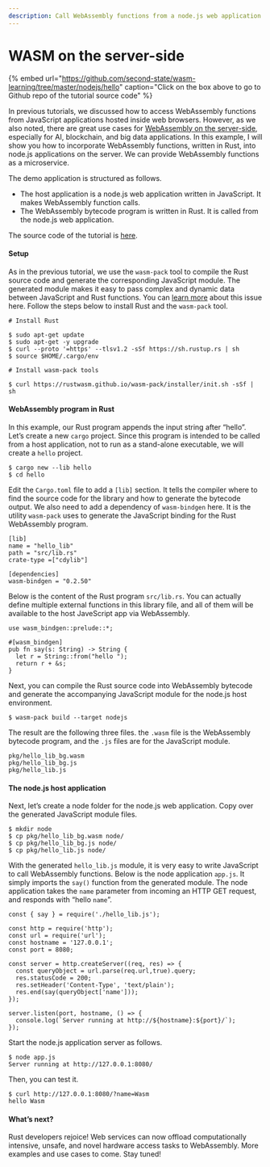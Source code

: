```yaml
---
description: Call WebAssembly functions from a node.js web application.
---
```


# WASM on the server-side

{% embed url="https://github.com/second-state/wasm-learning/tree/master/nodejs/hello" caption="Click on the box above to go to Github repo of the tutorial source code" %}

In previous tutorials, we discussed how to access WebAssembly functions from JavaScript applications hosted inside web browsers. However, as we also noted, there are great use cases for [WebAssembly on the server-side](https://medium.com/wasm/webassembly-on-the-server-side-c584f874b4a3), especially for AI, blockchain, and big data applications. In this example, I will show you how to incorporate WebAssembly functions, written in Rust, into node.js applications on the server. We can provide WebAssembly functions as a microservice.

The demo application is structured as follows.

* The host application is a node.js web application written in JavaScript. It makes WebAssembly function calls.
* The WebAssembly bytecode program is written in Rust. It is called from the node.js web application.

The source code of the tutorial is [here](https://github.com/second-state/wasm-learning/blob/master/nodejs/hello.md).

#### **Setup**

As in the previous tutorial, we use the `wasm-pack` tool to compile the Rust source code and generate the corresponding JavaScript module. The generated module makes it easy to pass complex and dynamic data between JavaScript and Rust functions. You can [learn more](https://medium.com/wasm/strings-in-webassembly-wasm-57a05c1ea333) about this issue here. Follow the steps below to install Rust and the `wasm-pack` tool.

```text
# Install Rust

$ sudo apt-get update
$ sudo apt-get -y upgrade
$ curl --proto '=https' --tlsv1.2 -sSf https://sh.rustup.rs | sh
$ source $HOME/.cargo/env
```

```text
# Install wasm-pack tools

$ curl https://rustwasm.github.io/wasm-pack/installer/init.sh -sSf | sh
```

#### **WebAssembly program in Rust**

In this example, our Rust program appends the input string after “hello”. Let’s create a new `cargo` project. Since this program is intended to be called from a host application, not to run as a stand-alone executable, we will create a `hello` project.

```text
$ cargo new --lib hello
$ cd hello
```

Edit the `Cargo.toml` file to add a `[lib]` section. It tells the compiler where to find the source code for the library and how to generate the bytecode output. We also need to add a dependency of `wasm-bindgen` here. It is the utility `wasm-pack` uses to generate the JavaScript binding for the Rust WebAssembly program.

```text
[lib]
name = "hello_lib"
path = "src/lib.rs"
crate-type =["cdylib"]

[dependencies]
wasm-bindgen = "0.2.50"
```

Below is the content of the Rust program `src/lib.rs`. You can actually define multiple external functions in this library file, and all of them will be available to the host JaveScript app via WebAssembly.

```text
use wasm_bindgen::prelude::*;

#[wasm_bindgen]
pub fn say(s: String) -> String {
  let r = String::from("hello ");
  return r + &s;
}
```

Next, you can compile the Rust source code into WebAssembly bytecode and generate the accompanying JavaScript module for the node.js host environment.

```text
$ wasm-pack build --target nodejs
```

The result are the following three files. the `.wasm` file is the WebAssembly bytecode program, and the `.js` files are for the JavaScript module.

```text
pkg/hello_lib_bg.wasm
pkg/hello_lib_bg.js
pkg/hello_lib.js
```

#### **The node.js host application**

Next, let’s create a node folder for the node.js web application. Copy over the generated JavaScript module files.

```text
$ mkdir node
$ cp pkg/hello_lib_bg.wasm node/
$ cp pkg/hello_lib_bg.js node/
$ cp pkg/hello_lib.js node/
```

With the generated `hello_lib.js` module, it is very easy to write JavaScript to call WebAssembly functions. Below is the node application `app.js`. It simply imports the `say()` function from the generated module. The node application takes the `name` parameter from incoming an HTTP GET request, and responds with “hello `name`”.

```text
const { say } = require('./hello_lib.js');

const http = require('http');
const url = require('url');
const hostname = '127.0.0.1';
const port = 8080;

const server = http.createServer((req, res) => {
  const queryObject = url.parse(req.url,true).query;
  res.statusCode = 200;
  res.setHeader('Content-Type', 'text/plain');
  res.end(say(queryObject['name']));
});

server.listen(port, hostname, () => {
  console.log(`Server running at http://${hostname}:${port}/`);
});
```

Start the node.js application server as follows.

```text
$ node app.js
Server running at http://127.0.0.1:8080/
```

Then, you can test it.

```text
$ curl http://127.0.0.1:8080/?name=Wasm
hello Wasm
```

#### **What’s next?**

Rust developers rejoice! Web services can now offload computationally intensive, unsafe, and novel hardware access tasks to WebAssembly. More examples and use cases to come. Stay tuned!

